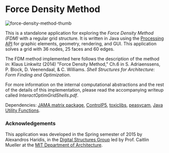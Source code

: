 <h1>Force Density Method</h1>

![force-density-method-thumb](https://github.com/alexHaridis/ForceDensityAPI/assets/9630033/25b83ad2-8995-415a-bba7-bf96d069c54f)

<p>This is a standalone application for exploring the <em>Force Density Method (FDM)</em> with a regular grid structure. It is written in Java using the <a href="https://www.processing.org">Processing API</a> for graphic elements, geometry, rendering, and GUI. This application solves a grid with 36 nodes, 25 faces and 60 edges.</p>

<p>The FDM method implemented here follows the description of the method in: Klaus Linkwitz (2014) "Force Density Method," Ch.6 in S. Adriaenssens, P. Block, D. Veenendaal, &amp; C. Williams. <em>Shell Structures for Architecture: Form Finding and Optimization</em>.</p>

<p>For more information on the internal computational abstractions and the rest of the details of this implementation, please read the accompanying writeup called <em>InteractOptimGridShells.pdf</em>.</p>

<p>Dependencies: <a href="http://math.nist.gov/javanumerics/jama/">JAMA matrix package</a>, <a href="http://www.sojamo.de/libraries/controlP5/">ControlP5</a>, <a href="http://toxiclibs.org">toxiclibs</a>, <a href="http://mrfeinberg.com/peasycam/">peasycam</a>, <a href="https://www.seas.upenn.edu/~eeaton/software.html">Java Utility Functions</a>.</p>

<h3> Acknowledgements </h3>
<p>This application was developed in the Spring semester of 2015 by Alexandros Haridis, in the <a href="http://digitalstructures.mit.edu/page/design" target="_blank">Digital Structures Group</a> led by Prof. Caitlin Mueller at the <a href="https://architecture.mit.edu/" target="_blank">MIT Department of Architecture</a>.</p>

